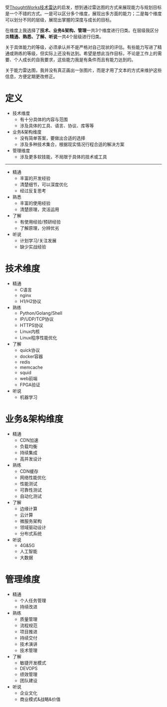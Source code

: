 受[ThoughtWorks技术雷达](https://www.thoughtworks.com/cn/radar)的启发，想到通过雷达图的方式来展现能力与规划目标是一个不错的方式。一是可以区分多个维度，展现出多方面的能力；二是每个维度可以划分不同的层级，展现出掌握的深度与成长的目标。

在维度上我选择了**技术、业务&架构、管理**一共3个维度进行归类。在层级我区分类**精通、熟悉、了解、听说**一共4个层级进行归类。

关于具体能力的等级，必须承认并不是严格对自己现状的评估。有些能力写进了精通或熟练的等级，但实际上还没有达到。希望是想此当作目标，不论是工作上的需要、个人成长的自我要求，这些能力我是有条件而且有能力达到的。

关于能力雷达图，我并没有真正画出一张图片，而是才用了文本的方式来维护这些信息，方便定期更改修正。

# 定义

- 技术维度
  - 有十分具体的内容与范围
  - 涉及具体的工具、语言、协议、库等等
- 业务&架构维度
  - 没有简单答案，要做出合适的选择
  - 涉及多种技术集合，根据现实情况行程合适的解决方案
- 管理维度
  - 涉及更多软技能，不局限于具体的技术或工具

----

- 精通
  - 丰富的开发经验
  - 清楚细节，可以深度优化
  - 经过反复思考
- 熟悉
  - 丰富的使用经验
  - 清楚原理，灵活运用
- 了解
  - 有使用经验/预研经验
  - 了解原理，分辨优劣
- 听说
  - 计划学习/关注发展
  - 缺少实战经验

# 技术维度

- 精通
  - C语言
  - nginx
  - H1/H2协议
- 熟练
  - Python/Golang/Shell
  - IP/UDP/TCP协议
  - HTTPS协议
  - Linux内核
  - Linux程序性能优化
- 了解
  - quick协议
  - docker容器
  - redis
  - memcache
  - squid
  - web前端
  - FPGA验证
- 听说
  - 机器学习


# 业务&架构维度

- 精通
  - CDN加速
  - 负载均衡
  - 持续集成
  - 高并发设计
- 熟练
  - CDN缓存
  - 网络性能优化
  - 性能测试
  - 可靠性测试
  - 自动化测试
- 了解
  - 边缘计算
  - 云计算
  - 微服务架构
  - 领域驱动设计
  - 分布式系统
- 听说
  - 4G&5G
  - 人工智能
  - 大数据

# 管理维度

- 精通
  - 个人任务管理
  - 持续改进
- 熟练
  - 质量管理
  - 流程规范
  - 项目推进
  - 持续交付
  - 技术演讲
  - 技术管理
- 了解
  - 敏捷开发模式
  - DEVOPS
  - 绩效管理
  - 团队建设
- 听说
  - 企业文化
  - 商业模式&战略&价值





